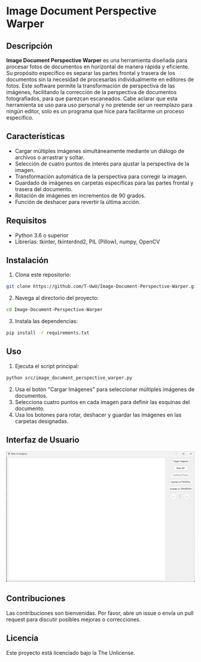 
# Image Document Perspective Warper

## Descripción

**Image Document Perspective Warper** es una herramienta diseñada para procesar fotos de documentos en horizontal de manera rápida y eficiente. Su propósito específico es separar las partes frontal y trasera de los documentos sin la necesidad de procesarlas individualmente en editores de fotos. Este software permite la transformación de perspectiva de las imágenes, facilitando la corrección de la perspectiva de documentos fotografiados, para que parezcan escaneados. Cabe aclarar que esta herramienta se uso para uso personal y no pretende ser un reemplazo para ningún editor, solo es un programa que hice para facilitarme un proceso especifico.

## Características

- Cargar múltiples imágenes simultáneamente mediante un diálogo de archivos o arrastrar y soltar.
- Selección de cuatro puntos de interés para ajustar la perspectiva de la imagen.
- Transformación automática de la perspectiva para corregir la imagen.
- Guardado de imágenes en carpetas específicas para las partes frontal y trasera del documento.
- Rotación de imágenes en incrementos de 90 grados.
- Función de deshacer para revertir la última acción.

## Requisitos

- Python 3.6 o superior
- Librerías: tkinter, tkinterdnd2, PIL (Pillow), numpy, OpenCV

## Instalación

1. Clona este repositorio:

```bash
git clone https://github.com/T-UwU/Image-Document-Perspective-Warper.git
```

2. Navega al directorio del proyecto:

```bash
cd Image-Document-Perspective-Warper
```

3. Instala las dependencias:

```bash
pip install -r requirements.txt
```

## Uso

1. Ejecuta el script principal:

```bash
python src/image_document_perspective_warper.py
```

2. Usa el botón "Cargar Imágenes" para seleccionar múltiples imágenes de documentos.
3. Selecciona cuatro puntos en cada imagen para definir las esquinas del documento.
4. Usa los botones para rotar, deshacer y guardar las imágenes en las carpetas designadas.

## Interfaz de Usuario

![Interfaz de Usuario](interface.png)

## Contribuciones

Las contribuciones son bienvenidas. Por favor, abre un issue o envía un pull request para discutir posibles mejoras o correcciones.

## Licencia

Este proyecto está licenciado bajo la The Unlicense.
